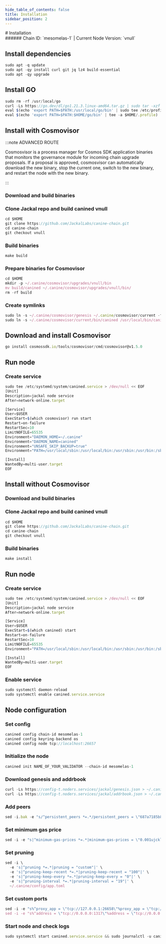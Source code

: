 ```yaml
---
hide_table_of_contents: false
title: Installation
sidebar_position: 2
---
```


<div class="h1-with-icon icon-jackal">
# Installation
</div>
###### Chain ID: `mesomelas-1` | Current Node Version: `vnull`

## Install dependencies

```js
sudo apt -q update
sudo apt -qy install curl git jq lz4 build-essential
sudo apt -qy upgrade
```

## Install GO
```js
sudo rm -rf /usr/local/go
curl -Ls https://go.dev/dl/go1.21.3.linux-amd64.tar.gz | sudo tar -xzf - -C /usr/local
eval $(echo 'export PATH=$PATH:/usr/local/go/bin' | sudo tee /etc/profile.d/golang.sh)
eval $(echo 'export PATH=$PATH:$HOME/go/bin' | tee -a $HOME/.profile)
```

## Install with Cosmovisor
:::note ADVANCED ROUTE

Cosmosvisor is a process manager for Cosmos SDK application binaries that monitors the governance module for incoming chain upgrade proposals. If a proposal is approved, cosmosvisor can automatically download the new binary, stop the current one, switch to the new binary, and restart the node with the new binary.

:::
### Download and build binaries
### Clone Jackal repo and build canined vnull
```js
cd $HOME
git clone https://github.com/JackalLabs/canine-chain.git
cd canine-chain
git checkout vnull
```

### Build binaries
```js
make build
```
### Prepare binaries for Cosmovisor
```js
cd $HOME
mkdir -p ~/.canine/cosmovisor/upgrades/vnull/bin
mv build/canined ~/.canine/cosmovisor/upgrades/vnull/bin/
rm -rf build
```

### Create symlinks
```js
sudo ln -s ~/.canine/cosmovisor/genesis ~/.canine/cosmovisor/current -f
sudo ln -s ~/.canine/cosmovisor/current/bin/canined /usr/local/bin/canined -f
```

## Download and install Cosmovisor
```js
go install cosmossdk.io/tools/cosmovisor/cmd/cosmovisor@v1.5.0
```

## Run node
### Create service
```js
sudo tee /etc/systemd/system/canined.service > /dev/null << EOF
[Unit]
Description=jackal node service
After=network-online.target

[Service]
User=$USER
ExecStart=$(which cosmovisor) run start
Restart=on-failure
RestartSec=10
LimitNOFILE=65535
Environment="DAEMON_HOME=~/.canine"
Environment="DAEMON_NAME=canined"
Environment="UNSAFE_SKIP_BACKUP=true"
Environment="PATH=/usr/local/sbin:/usr/local/bin:/usr/sbin:/usr/bin:/sbin:/bin:/usr/games:/usr/local/games:/snap/bin:~/.canine/cosmovisor/current/bin"

[Install]
WantedBy=multi-user.target
EOF
```

## Install without Cosmovisor

### Download and build binaries
### Clone Jackal repo and build canined vnull
```js
cd $HOME
git clone https://github.com/JackalLabs/canine-chain.git
cd canine-chain
git checkout vnull
```

### Build binaries
```js
make install
```

## Run node
### Create service
```js
sudo tee /etc/systemd/system/canined.service > /dev/null << EOF
[Unit]
Description=jackal node service
After=network-online.target

[Service]
User=$USER
ExecStart=$(which canined) start
Restart=on-failure
RestartSec=10
LimitNOFILE=65535
Environment="PATH=/usr/local/sbin:/usr/local/bin:/usr/sbin:/usr/bin:/sbin:/bin:/usr/games:/usr/local/games:/snap/bin"

[Install]
WantedBy=multi-user.target
EOF
```

### Enable service
```js
sudo systemctl daemon-reload
sudo systemctl enable canined.service.service
```

## Node configuration
### Set config
```js
canined config chain-id mesomelas-1
canined config keyring-backend os
canined config node tcp://localhost:26657
```

### Initialize the node
```js
canined init NAME_OF_YOUR_VALIDATOR --chain-id mesomelas-1
```

### Download genesis and addrbook
```js
curl -Ls https://config-t.noders.services/jackal/genesis.json > ~/.canine/config/genesis.json
curl -Ls https://config-t.noders.services/jackal/addrbook.json > ~/.canine/config/addrbook.json
```
### Add peers
```js
sed -i.bak -e "s/^persistent_peers *=.*/persistent_peers = \"687a7185b8310900fa0a176f913e6996d591c95d@jackal-t-rpc.noders.services:14656\"/" ~/.canine/config/config.toml
```

### Set minimum gas price
```js
sed -i -e "s|^minimum-gas-prices *=.*|minimum-gas-prices = \"0.001ujckl\"|" ~/.canine/config/app.toml
```
### Set pruning
```js
sed -i \
  -e 's|^pruning *=.*|pruning = "custom"|' \
  -e 's|^pruning-keep-recent *=.*|pruning-keep-recent = "100"|' \
  -e 's|^pruning-keep-every *=.*|pruning-keep-every = "0"|' \
  -e 's|^pruning-interval *=.*|pruning-interval = "19"|' \
  ~/.canine/config/app.toml
```

### Set custom ports
```js
sed -i -e "s%^proxy_app = \"tcp://127.0.0.1:26658\"%proxy_app = \"tcp://127.0.0.1:14758\"%; s%^laddr = \"tcp://127.0.0.1:26657\"%laddr = \"tcp://127.0.0.1:14757\"%; s%^pprof_laddr = \"localhost:6060\"%pprof_laddr = \"localhost:14760\"%; s%^laddr = \"tcp://0.0.0.0:26656\"%laddr = \"tcp://0.0.0.0:14756\"%; s%^prometheus_listen_addr = \":26660\"%prometheus_listen_addr = \":14766\"%" ~/.canine/config/config.toml
sed -i -e "s%^address = \"tcp://0.0.0.0:1317\"%address = \"tcp://0.0.0.0:14717\"%; s%^address = \":8080\"%address = \":14780\"%; s%^address = \"0.0.0.0:9090\"%address = \"0.0.0.0:14790\"%; s%^address = \"0.0.0.0:9091\"%address = \"0.0.0.0:14791\"%; s%:8545%:14745%; s%:8546%:14746%; s%:6065%:14765%" ~/.canine/config/app.toml
```

### Start node and check logs
```js
sudo systemctl start canined.service.service && sudo journalctl -u canined.service.service -f --no-hostname -o cat
```